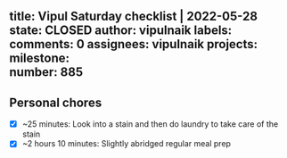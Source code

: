 title:	Vipul Saturday checklist | 2022-05-28
state:	CLOSED
author:	vipulnaik
labels:	
comments:	0
assignees:	vipulnaik
projects:	
milestone:	
number:	885
--
## Personal chores

- [x] ~25 minutes: Look into a stain and then do laundry to take care of the stain
- [x] ~2 hours 10 minutes: Slightly abridged regular meal prep 
